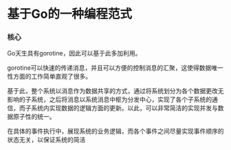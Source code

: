 # 基于Go的一种编程范式

### 核心

Go天生具有gorotine，因此可以基于此多加利用。

gorotine可以快速的传递消息，并且可以方便的控制消息的汇聚，这使得数据唯一性方面的工作简单直观了很多。

基于此，整个系统以消息作为数据共享的方式，通过将系统划分为各个数据更改无影响的子系统，之后将消息以系统消息中枢为分发中心，实现了各个子系统的通信，而子系统内实现数据的逻辑方面的更新。以此，可以非常简洁的实现并发与数据原子性的统一。

在具体的事件执行中，展现系统的业务逻辑，而各个事件之间尽量实现事件顺序的状态无关，以保证系统的简洁